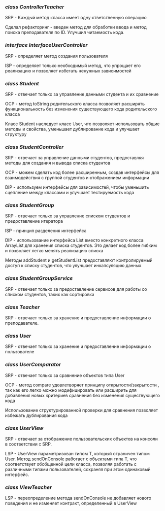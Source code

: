 ### _class ControllerTeacher_

SRP - Каждый метод класса имеет одну ответственную операцию

Сделал рефакторинг - введен метод для обработки ввода и метод поиска преподавателя по ID. Улучшил читаемость кода. 

### _interface InterfaceUserController_

SRP - определяет метод создания пользователя

ISP - определяет только необходимый метод, что упрощает его реализацию и позволяет избегать ненужных зависимостей

### _class Student_

SRP - отвечает только за управление данными студента и их сравнение

OCP - метод toString родительского класса позволяет расширять функциональность без изменения существующего кода родительского класса

Класс Student наследует класс User, что позволяет использовать общие методы и свойства, уменьшает дублирование кода и улучшает структуру

### _class StudentController_

SRP - отвечает за управление данными студентов, предоставляя методы для создания и вывода списка студентов

OCP - можем сделать код более расширенным, создав интерфейсы для взаимодействия с группой студентов и отображением информации

DIP - используем интерфейсы для зависимостей, чтобы уменьшить сцепление между классами и улучшает тестируемость кода

### _class StudentGroup_ 

SRP - отвечает только за управление списком студентов и предоставление итератора

ISP - принцип разделения интерфейса

DIP - использование интерфейса List вместо конкретного класса ArrayList для хранения списка студентов. Это делает код более гибким и позволяет легко менять реализацию списка

Методы addStudent и getStudentList предоставляют контролируемый доступ к списку студентов, что улучшает инкапсуляцию данных

### _class StudentGroupService_

SRP - отвечает только за предоставление сервисов для работы со списком студентов, таких как сортировка

### _class Teacher_

SRP - отвечает только за хранение и предоставление информации о преподавателе.

### _class User_

SRP - отвечает только за хранение и предоставление информации о пользователе

### _class UserComparator_

SRP - отвечает только за сравнение объектов типа User

OCP - метод compare удовлетворяет принципу открытости/закрытости , так как его легко можно модифицировать или расширить для добавления новых критериев сравнения без изменения существующего кода 

Использование структурированной проверки для сравнения позволяет избежать дублирования кода

### _class UserView_

SRP - отвечает за отображение пользовательских объектов на консоли в соответствии с SRP.

LSP - UserView параметризован типом T, который ограничен типом User. Метод sendOnConsole работает с объектами типа T, что соответствует обобщенной цели класса, позволяя работать с различными типами пользователей, сохраняя при этом одинаковый интерфейс.

### _class ViewTeacher_

LSP - переопределение метода sendOnConsole не добавляет нового поведения и не изменяет контракт, определенный в UserView